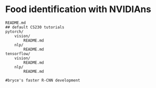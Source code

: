# Food identification with NVIDIAns

```
README.md
## default CS230 tutorials
pytorch/
    vision/
        README.md
    nlp/
        README.md
tensorflow/
    vision/
        README.md
    nlp/
        README.md

#bryce's faster R-CNN development
```
